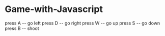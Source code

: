 # Game-with-Javascript

press A -- go left
press D -- go right
press W -- go up
press S -- go down
press B -- shoot
